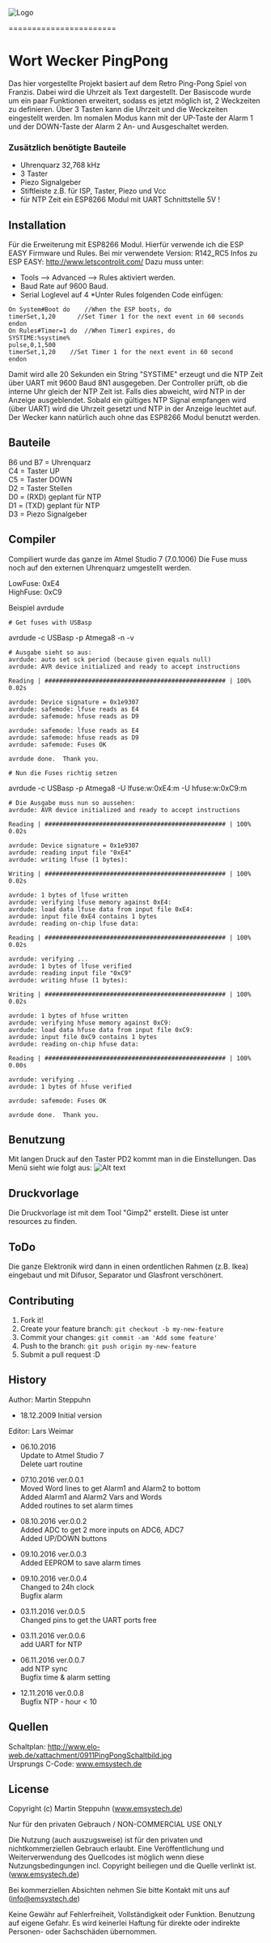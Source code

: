 ![Logo](resources/logo.png)

=======================

# Wort Wecker PingPong
Das hier vorgestellte Projekt basiert auf dem Retro Ping-Pong Spiel von Franzis.
Dabei wird die Uhrzeit als Text dargestellt.
Der Basiscode wurde um ein paar Funktionen erweitert, sodass es jetzt möglich ist, 
2 Weckzeiten zu definieren.
Über 3 Tasten kann die Uhrzeit und die Weckzeiten eingestellt werden.
Im nomalen Modus kann mit der UP-Taste der Alarm 1 und der DOWN-Taste der Alarm 2 
An- und Ausgeschaltet werden.

### Zusätzlich benötigte Bauteile
* Uhrenquarz 32,768 kHz
* 3 Taster
* Piezo Signalgeber
* Stiftleiste z.B. für ISP, Taster, Piezo und Vcc
* für NTP Zeit ein ESP8266 Modul mit UART Schnittstelle 5V !

## Installation
Für die Erweiterung mit ESP8266 Modul.
Hierfür verwende ich die ESP EASY Firmware und Rules.
Bei mir verwendete Version: R142_RC5
Infos zu ESP EASY: http://www.letscontrolit.com/
Dazu muss unter: 
* Tools --> Advanced --> Rules aktiviert werden.
* Baud Rate auf 9600 Baud.
* Serial Loglevel auf 4 
*Unter Rules folgenden Code einfügen:
```
On System#Boot do    //When the ESP boots, do
timerSet,1,20      //Set Timer 1 for the next event in 60 seconds
endon
On Rules#Timer=1 do  //When Timer1 expires, do
SYSTIME:%systime%
pulse,0,1,500
timerSet,1,20    //Set Timer 1 for the next event in 60 second
endon
```
Damit wird alle 20 Sekunden ein String "SYSTIME" erzeugt und die NTP Zeit über UART mit 9600 Baud 8N1 ausgegeben.
Der Controller prüft, ob die interne Uhr gleich der NTP Zeit ist. Falls dies abweicht, wird NTP in der Anzeige ausgeblendet.
Sobald ein gültiges NTP Signal empfangen wird (über UART) wird die Uhrzeit gesetzt und NTP in der Anzeige leuchtet auf.
Der Wecker kann natürlich auch ohne das ESP8266 Modul benutzt werden.

## Bauteile
B6 und B7 = Uhrenquarz  
C4 = Taster UP  
C5 = Taster DOWN  
D2 = Taster Stellen  
D0 = (RXD) geplant für NTP  
D1 = (TXD) geplant für NTP  
D3 = Piezo Signalgeber
## Compiler
Compiliert wurde das ganze im Atmel Studio 7 (7.0.1006)
Die Fuse muss noch auf den externen Uhrenquarz umgestellt werden. 

LowFuse: 0xE4  
HighFuse: 0xC9  

Beispiel avrdude
```
# Get fuses with USBasp
```
avrdude -c USBasp -p Atmega8 -n -v
```
# Ausgabe sieht so aus:
avrdude: auto set sck period (because given equals null)
avrdude: AVR device initialized and ready to accept instructions

Reading | ################################################## | 100% 0.02s

avrdude: Device signature = 0x1e9307
avrdude: safemode: lfuse reads as E4
avrdude: safemode: hfuse reads as D9

avrdude: safemode: lfuse reads as E4
avrdude: safemode: hfuse reads as D9
avrdude: safemode: Fuses OK

avrdude done.  Thank you.

# Nun die Fuses richtig setzen
```
avrdude -c USBasp -p Atmega8 -U lfuse:w:0xE4:m -U hfuse:w:0xC9:m
```
# Die Ausgabe muss nun so aussehen:
avrdude: AVR device initialized and ready to accept instructions

Reading | ################################################## | 100% 0.02s

avrdude: Device signature = 0x1e9307
avrdude: reading input file "0xE4"
avrdude: writing lfuse (1 bytes):

Writing | ################################################## | 100% 0.02s

avrdude: 1 bytes of lfuse written
avrdude: verifying lfuse memory against 0xE4:
avrdude: load data lfuse data from input file 0xE4:
avrdude: input file 0xE4 contains 1 bytes
avrdude: reading on-chip lfuse data:

Reading | ################################################## | 100% 0.02s

avrdude: verifying ...
avrdude: 1 bytes of lfuse verified
avrdude: reading input file "0xC9"
avrdude: writing hfuse (1 bytes):

Writing | ################################################## | 100% 0.02s

avrdude: 1 bytes of hfuse written
avrdude: verifying hfuse memory against 0xC9:
avrdude: load data hfuse data from input file 0xC9:
avrdude: input file 0xC9 contains 1 bytes
avrdude: reading on-chip hfuse data:

Reading | ################################################## | 100% 0.00s

avrdude: verifying ...
avrdude: 1 bytes of hfuse verified

avrdude: safemode: Fuses OK

avrdude done.  Thank you.
```

## Benutzung
Mit langen Druck auf den Taster PD2 kommt man in die Einstellungen. Das Menü sieht wie folgt aus:
![Alt text](resources/menu.png)

## Druckvorlage
Die Druckvorlage ist mit dem Tool "Gimp2" erstellt. Diese ist unter resources zu finden.

## ToDo
Die ganze Elektronik wird dann in einen ordentlichen Rahmen (z.B. Ikea) eingebaut und mit Difusor, Separator und Glasfront verschönert.

## Contributing
1. Fork it!
2. Create your feature branch: `git checkout -b my-new-feature`
3. Commit your changes: `git commit -am 'Add some feature'`
4. Push to the branch: `git push origin my-new-feature`
5. Submit a pull request :D

## History
Author:     Martin Steppuhn
* 18.12.2009 Initial version  

Editor:		  Lars Weimar  
* 06.10.2016  
Update to Atmel Studio 7  
Delete uart routine  

* 07.10.2016 ver.0.0.1  
Moved Word lines to get Alarm1 and Alarm2 to bottom  
Added Alarm1 and Alarm2 Vars and Words  
Added routines to set alarm times  
* 08.10.2016 ver.0.0.2  
Added ADC to get 2 more inputs on ADC6, ADC7  
Added UP/DOWN buttons  
* 09.10.2016 ver.0.0.3  
Added EEPROM to save alarm times  
* 09.10.2016 ver.0.0.4  
Changed to 24h clock  
Bugfix alarm
* 03.11.2016 ver.0.0.5  
Changed pins to get the UART ports free  
* 03.11.2016 ver.0.0.6  
add UART for NTP  
* 06.11.2016 ver.0.0.7  
add NTP sync  
Bugfix time & alarm setting  
* 12.11.2016 ver.0.0.8  
Bugfix NTP - hour < 10

## Quellen
Schaltplan: http://www.elo-web.de/xattachment/0911PingPongSchaltbild.jpg  
Ursprungs C-Code: www.emsystech.de  
 
## License
Copyright (c) Martin Steppuhn (www.emsystech.de)

Nur für den privaten Gebrauch / NON-COMMERCIAL USE ONLY

Die Nutzung (auch auszugsweise) ist für den privaten und nichtkommerziellen 
Gebrauch erlaubt. Eine Veröffentlichung und Weiterverwendung des Quellcodes 
ist möglich wenn diese Nutzungsbedingungen incl. Copyright beiliegen
und die Quelle verlinkt ist. (www.emsystech.de)

Bei kommerziellen Absichten nehmen Sie bitte Kontakt mit uns auf 
(info@emsystech.de)

Keine Gewähr auf Fehlerfreiheit, Vollständigkeit oder Funktion. Benutzung 
auf eigene Gefahr. Es wird keinerlei Haftung für direkte oder indirekte 
Personen- oder Sachschäden übernommen.
